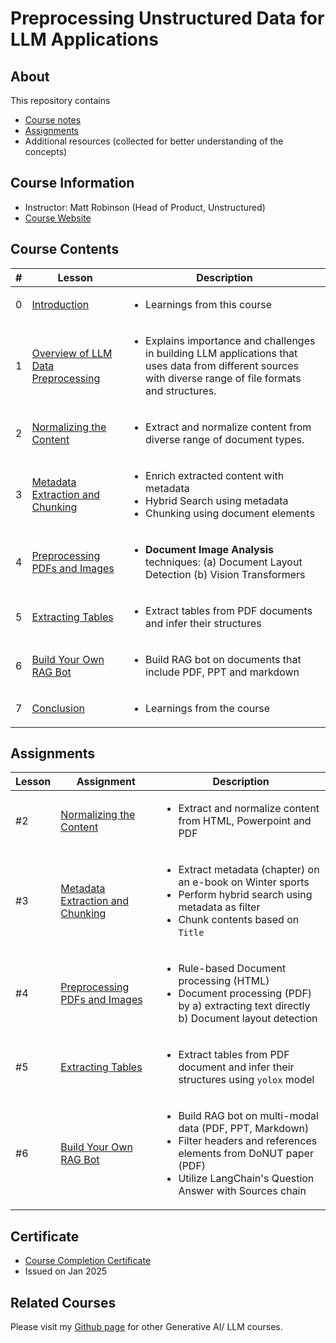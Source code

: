 # Preprocessing Unstructured Data for LLM Applications

## About

This repository contains

- [Course notes](#course-contents)
- [Assignments](#assignments)
- Additional resources (collected for better understanding of the concepts)

## Course Information

- Instructor: Matt Robinson (Head of Product, Unstructured)
- [Course Website](https://www.deeplearning.ai/short-courses/preprocessing-unstructured-data-for-llm-applications/)

## Course Contents

|#|     Lesson  |   Description   |
|-|-------------|-----------------|
|0|[Introduction](./notes/Lesson_0.md)|<ul><li>Learnings from this course</li></ul>|
|1|[Overview of LLM Data Preprocessing](./notes/Lesson_1.md)|<ul><li>Explains importance and challenges in building LLM applications that uses data from different sources with diverse range of file formats and structures.</li></ul>|
|2|[Normalizing the Content](./notes/Lesson_2.md)|<ul><li>Extract and normalize content from diverse range of document types.</li></ul>|
|3|[Metadata Extraction and Chunking](./notes/Lesson_3.md)|<ul><li>Enrich extracted content with metadata</li><li>Hybrid Search using metadata</li><li>Chunking using document elements</li></ul>|
|4|[Preprocessing PDFs and Images](./notes/Lesson_4.md)|<ul><li>**Document Image Analysis** techniques: (a) Document Layout Detection (b) Vision Transformers</li></ul>|
|5|[Extracting Tables](./notes/Lesson_5.md)|<ul><li>Extract tables from PDF documents and infer their structures</li></ul>|
|6|[Build Your Own RAG Bot](./notes/Lesson_6.md)|<ul><li>Build RAG bot on documents that include PDF, PPT and markdown</li></ul>|
|7|[Conclusion](./notes/Lesson_7.md)|<ul><li>Learnings from the course</li></ul>|

## Assignments

  |Lesson|         Assignment        |   Description   |
  |-------|---------------------------|-----------------|
  |#2|[Normalizing the Content](./notes/Lesson_2.md#notebook)|<ul><li>Extract and normalize content from HTML, Powerpoint and PDF</li></ul>|
  |#3|[Metadata Extraction and Chunking](./notes/Lesson_3.md#notebook)|<ul><li>Extract metadata (chapter) on an e-book on Winter sports</li><li>Perform hybrid search using metadata as filter</li><li>Chunk contents based on `Title`</li></ul>|
  |#4|[Preprocessing PDFs and Images](./notes/Lesson_4.md#notebook)|<ul><li>Rule-based Document processing (HTML)</li><li>Document processing (PDF) by a) extracting text directly b) Document layout detection</li></ul>|
  |#5|[Extracting Tables](./notes/Lesson_5.md#notebook)|<ul><li>Extract tables from PDF document and infer their structures using `yolox` model</li></ul>|
  |#6|[Build Your Own RAG Bot](./notes/Lesson_6.md#notebook)|<ul><li>Build RAG bot on multi-modal data (PDF, PPT, Markdown)</li><li>Filter headers and references elements from DoNUT paper (PDF)</li><li>Utilize LangChain's Question Answer with Sources chain</li></ul>|

## Certificate

- [Course Completion Certificate](https://kaushikacharya.github.io/assets/certificates/DeepLearning_ai_Preprocessing_Unstructured_Data_for_LLM_Applications.pdf)
- Issued on Jan 2025

## Related Courses

Please visit my [Github page](https://kaushikacharya.github.io/courses/#generative-ai--large-language-models-llm) for other Generative AI/ LLM courses.
